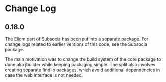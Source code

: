 # Change Log

## 0.18.0

The Eliom part of Subsocia has been put into a separate package.  For change
logs related to earlier versions of this code, see the Subsocia package.

The main motivation was to change the build system of the core package to
dune aka jbuilder while keeping packaging simple.  The split also involves
creating separate findlib packages, which avoid additional dependencies in
case the web interface is not needed.
